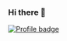 ### Hi there 👋
[![Profile badge](https://www.codewars.com/users/ddrozd/badges/small)](https://www.codewars.com/users/ddrozd)
